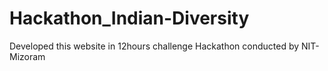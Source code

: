 # Hackathon_Indian-Diversity
 Developed this website in 12hours challenge Hackathon conducted by NIT-Mizoram 
